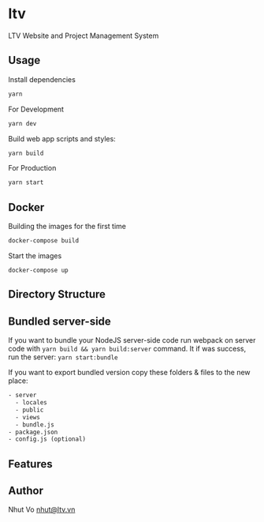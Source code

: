 # ltv
LTV Website and Project Management System

## Usage
Install dependencies
```bash
yarn
```

For Development
```bash
yarn dev
```

Build web app scripts and styles:
```bash
yarn build
```

For Production
```bash
yarn start
```

## Docker
Building the images for the first time
```bash
docker-compose build
```

Start the images
```
docker-compose up
```

## Directory Structure

## Bundled server-side
If you want to bundle your NodeJS server-side code run webpack on server code      with `yarn build && yarn build:server` command. It if was success, run the         server: `yarn start:bundle`

 If you want to export bundled version copy these folders & files to the new place:

 ```txt
 - server
   - locales
   - public
   - views
   - bundle.js
 - package.json
 - config.js (optional)
 ```


## Features


## Author
Nhut Vo <nhut@ltv.vn>

